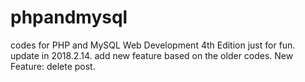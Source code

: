 # phpandmysql
codes for PHP and MySQL Web Development 4th Edition
just for fun.
update in 2018.2.14.
add new feature based on the older codes.
New Feature: delete post.

